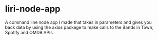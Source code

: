 # liri-node-app
A command line node app I made that takes in parameters and gives you back data by using the axios package to make calls to the Bands in Town, Spotify and OMDB APIs
